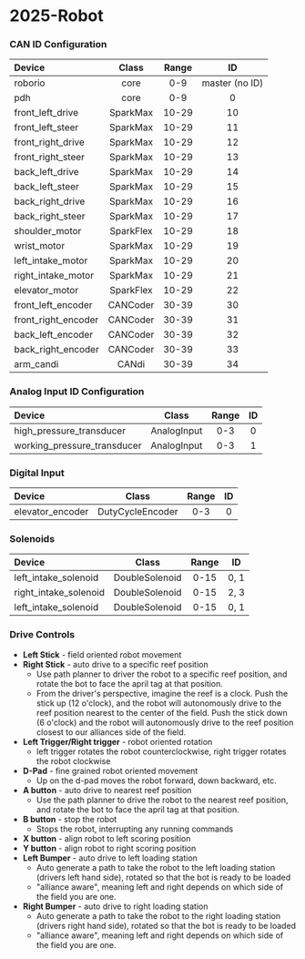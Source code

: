 # 2025-Robot

### CAN ID Configuration ###
| Device | Class | Range | ID |
|:-|:-:|:-:|:-:|
| roborio | core | 0-9 | master (no ID) |
| pdh | core | 0-9 | 0
| front_left_drive | SparkMax | 10-29 | 10 |
| front_left_steer | SparkMax | 10-29 | 11 |
| front_right_drive | SparkMax | 10-29 | 12 |
| front_right_steer | SparkMax | 10-29 | 13 |
| back_left_drive | SparkMax | 10-29 | 14 |
| back_left_steer | SparkMax | 10-29 | 15 |
| back_right_drive | SparkMax | 10-29 | 16 |
| back_right_steer | SparkMax | 10-29 | 17 |
| shoulder_motor | SparkFlex | 10-29 | 18 | 
| wrist_motor | SparkMax | 10-29 | 19 |
| left_intake_motor | SparkMax | 10-29 | 20 | 
| right_intake_motor | SparkMax | 10-29 | 21 |
| elevator_motor | SparkFlex | 10-29 | 22 |
| front_left_encoder | CANCoder | 30-39 | 30 |
| front_right_encoder | CANCoder | 30-39 | 31 |
| back_left_encoder | CANCoder | 30-39 | 32 |
| back_right_encoder | CANCoder | 30-39 | 33 |
| arm_candi | CANdi | 30-39 | 34 |


### Analog Input ID Configuration ###
| Device | Class | Range | ID |
|:-|:-:|:-:|:-:|
| high_pressure_transducer | AnalogInput | 0-3 | 0 |
| working_pressure_transducer | AnalogInput | 0-3 | 1 |


### Digital Input ###
| Device | Class | Range | ID |
|:-|:-:|:-:|:-:|
| elevator_encoder | DutyCycleEncoder | 0-3 | 0 |

### Solenoids ###
| Device | Class | Range | ID |
|:-|:-:|:-:|:-:|
| left_intake_solenoid | DoubleSolenoid | 0-15 | 0, 1 |
| right_intake_solenoid | DoubleSolenoid | 0-15 | 2, 3 |
| left_intake_solenoid | DoubleSolenoid | 0-15 | 0, 1 |

### Drive Controls ###
- **Left Stick** - field oriented robot movement
- **Right Stick** - auto drive to a specific reef position
  - Use path planner to driver the robot to a specific reef position, and rotate the bot to
  face the april tag at that position.
  - From the driver's perspective, imagine the reef is a clock.  Push the stick up (12 o'clock), and the robot
  will autonomously drive to the reef position nearest to the center of the field.  Push the stick down (6 o'clock)
  and the robot will autonomously drive to the reef position closest to our alliances side of the field.
- **Left Trigger/Right trigger** - robot oriented rotation
  - left trigger rotates the robot counterclockwise, right trigger rotates the robot clockwise
- **D-Pad** - fine grained robot oriented movement
  - Up on the d-pad moves the robot forward, down backward, etc.
- **A button** - auto drive to nearest reef position
  - Use the path planner to drive the robot to the nearest reef position, and rotate the bot to
  face the april tag at that position.
- **B button** - stop the robot
  - Stops the robot, interrupting any running commands
- **X button** - align robot to left scoring position
- **Y button** - align robot to right scoring position
- **Left Bumper** - auto drive to left loading station
  - Auto generate a path to take the robot to the left loading station (drivers left hand side), rotated so that the bot is ready to be loaded
  - "alliance aware", meaning left and right depends on which side of the field you are one.
- **Right Bumper** - auto drive to right loading station
  - Auto generate a path to take the robot to the right loading station (drivers right hand side), rotated so that the bot is ready to be loaded
  - "alliance aware", meaning left and right depends on which side of the field you are one.
